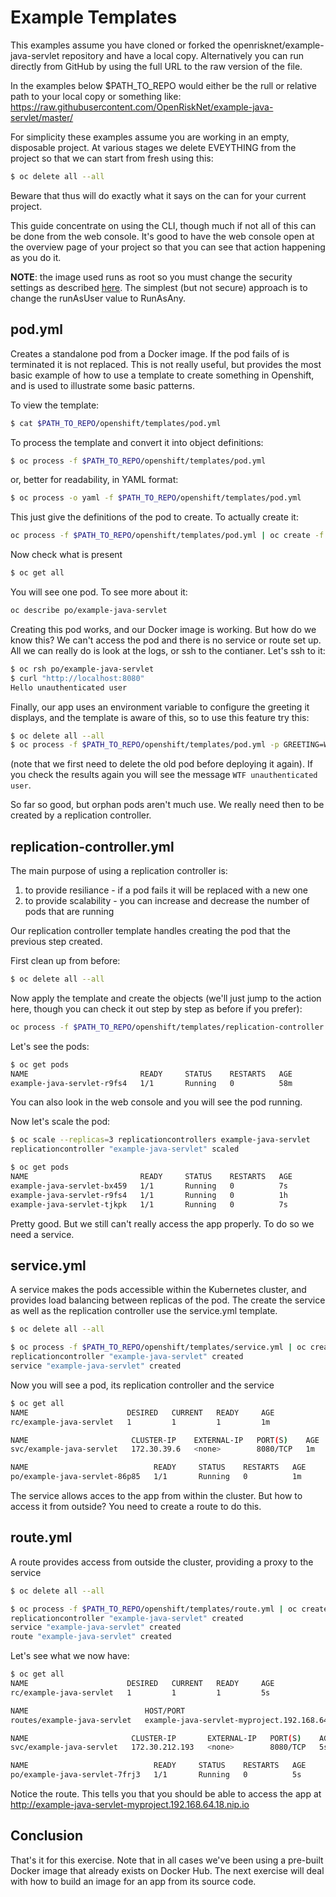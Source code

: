 # Example Templates

This examples assume you have cloned or forked the openrisknet/example-java-servlet repository and have a local copy.
Alternatively you can run directly from GitHub by using the full URL to the raw version of the file.

In the examples below $PATH\_TO\_REPO would either be the rull or relative path to your local copy or something like:
https://raw.githubusercontent.com/OpenRiskNet/example-java-servlet/master/

For simplicity these examples assume you are working in an empty, disposable project. At various stages we delete
EVEYTHING from the project so that we can start from fresh using this:

```sh
$ oc delete all --all
``` 
Beware that thus will do exactly what it says on the can for your current project.

This guide concentrate on using the CLI, though much if not all of this can be done from the web console.
It's good to have the web console open at the overview page of your project so that you can see that action happening
as you do it.

**NOTE**: the image used runs as root so you must change the security settings as described 
[here](https://github.com/OpenRiskNet/home/blob/master/openshift/docker_userids.md).
The simplest (but not secure) approach is to change the runAsUser value to RunAsAny.

## pod.yml

Creates a standalone pod from a Docker image. If the pod fails of is terminated it is not replaced.
This is not really useful, but provides the most basic example of how to use a template to create something
in Openshift, and is used to illustrate some basic patterns.

To view the template:

```sh
$ cat $PATH_TO_REPO/openshift/templates/pod.yml
```

To process the template and convert it into object definitions:

```sh
$ oc process -f $PATH_TO_REPO/openshift/templates/pod.yml
```

or, better for readability, in YAML format:

```sh
$ oc process -o yaml -f $PATH_TO_REPO/openshift/templates/pod.yml
```

This just give the definitions of the pod to create. To actually create it:

```sh
oc process -f $PATH_TO_REPO/openshift/templates/pod.yml | oc create -f -
```

Now check what is present
```sh
$ oc get all
```

You will see one pod. To see more about it:

```sh
oc describe po/example-java-servlet
```

Creating this pod works, and our Docker image is working. But how do we know this? We can't access the pod and there is no service or route set up. All we can really do is look at the logs, or ssh to the contianer. Let's ssh to it:

```sh
$ oc rsh po/example-java-servlet
$ curl "http://localhost:8080"
Hello unauthenticated user
```

Finally, our app uses an environment variable to configure the greeting it displays, and the template is aware of this,
so to use this feature try this:

```sh
$ oc delete all --all
$ oc process -f $PATH_TO_REPO/openshift/templates/pod.yml -p GREETING=WTF | oc create -f -
```

(note that we first need to delete the old pod before deploying it again).
If you check the results again you will see the message `WTF unauthenticated user`.

So far so good, but orphan pods aren't much use. We really need then to be created by a replication controller.

## replication-controller.yml

The main purpose of using a replication controller is:

1. to provide resiliance - if a pod fails it will be replaced with a new one
1. to provide scalability - you can increase and decrease the number of pods that are running

Our replication controller template handles creating the pod that the previous step created.

First clean up from before:

```sh
$ oc delete all --all
```

Now apply the template and create the objects (we'll just jump to the action here, though you can check it out step 
by step as before if you prefer):

```sh
oc process -f $PATH_TO_REPO/openshift/templates/replication-controller.yml | oc create -f -
```

Let's see the pods:

```sh
$ oc get pods
NAME                         READY     STATUS    RESTARTS   AGE
example-java-servlet-r9fs4   1/1       Running   0          58m
```

You can also look in the web console and you will see the pod running.

Now let's scale the pod:

```sh
$ oc scale --replicas=3 replicationcontrollers example-java-servlet
replicationcontroller "example-java-servlet" scaled
```

```sh
$ oc get pods
NAME                         READY     STATUS    RESTARTS   AGE
example-java-servlet-bx459   1/1       Running   0          7s
example-java-servlet-r9fs4   1/1       Running   0          1h
example-java-servlet-tjkpk   1/1       Running   0          7s
```

Pretty good. But we still can't really access the app properly. To do so we need a service.

## service.yml

A service makes the pods accessible within the Kubernetes cluster, and provides load balancing between replicas of the pod.
The create the service as well as the replication controller use the service.yml template.

```sh
$ oc delete all --all

$ oc process -f $PATH_TO_REPO/openshift/templates/service.yml | oc create -f -
replicationcontroller "example-java-servlet" created
service "example-java-servlet" created
```

Now you will see a pod, its replication controller and the service

```sh
$ oc get all
NAME                      DESIRED   CURRENT   READY     AGE
rc/example-java-servlet   1         1         1         1m

NAME                       CLUSTER-IP    EXTERNAL-IP   PORT(S)    AGE
svc/example-java-servlet   172.30.39.6   <none>        8080/TCP   1m

NAME                            READY     STATUS    RESTARTS   AGE
po/example-java-servlet-86p85   1/1       Running   0          1m
```

The service allows acces to the app from within the cluster. But how to access it from outside?
You need to create a route to do this.

## route.yml

A route provides access from outside the cluster, providing a proxy to the service

```sh
$ oc delete all --all

$ oc process -f $PATH_TO_REPO/openshift/templates/route.yml | oc create -f -
replicationcontroller "example-java-servlet" created
service "example-java-servlet" created
route "example-java-servlet" created
```

Let's see what we now have:

```sh
$ oc get all
NAME                      DESIRED   CURRENT   READY     AGE
rc/example-java-servlet   1         1         1         5s

NAME                          HOST/PORT                                             PATH      SERVICES               PORT      TERMINATION   WILDCARD
routes/example-java-servlet   example-java-servlet-myproject.192.168.64.18.nip.io             example-java-servlet   http                    None

NAME                       CLUSTER-IP       EXTERNAL-IP   PORT(S)    AGE
svc/example-java-servlet   172.30.212.193   <none>        8080/TCP   5s

NAME                            READY     STATUS    RESTARTS   AGE
po/example-java-servlet-7frj3   1/1       Running   0          5s
```
Notice the route. This tells you that you should be able to access the app at http://example-java-servlet-myproject.192.168.64.18.nip.io

## Conclusion

That's it for this exercise. Note that in all cases we've been using a pre-built Docker image that already exists on Docker Hub.
The next exercise will deal with how to build an image for an app from its source code.



